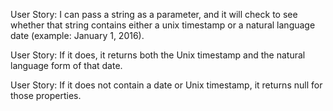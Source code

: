 User Story: I can pass a string as a parameter, and it will check to see whether that string contains either a unix timestamp or a natural language date (example: January 1, 2016).

User Story: If it does, it returns both the Unix timestamp and the natural language form of that date.

User Story: If it does not contain a date or Unix timestamp, it returns null for those properties.
